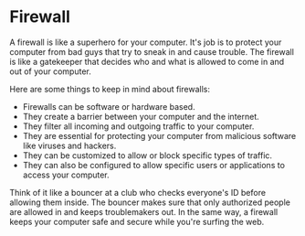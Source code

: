 # Firewall

A firewall is like a superhero for your computer. It's job is to protect your computer from bad guys that try to sneak in and cause trouble. The firewall is like a gatekeeper that decides who and what is allowed to come in and out of your computer.

Here are some things to keep in mind about firewalls:

* Firewalls can be software or hardware based.
* They create a barrier between your computer and the internet.
* They filter all incoming and outgoing traffic to your computer.
* They are essential for protecting your computer from malicious software like viruses and hackers.
* They can be customized to allow or block specific types of traffic.
* They can also be configured to allow specific users or applications to access your computer.

Think of it like a bouncer at a club who checks everyone's ID before allowing them inside. The bouncer makes sure that only authorized people are allowed in and keeps troublemakers out. In the same way, a firewall keeps your computer safe and secure while you're surfing the web.
